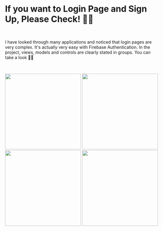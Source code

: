 # If you want to Login Page and Sign Up, Please Check! 👋🏻


<br> 

I have looked through many applications and noticed that login pages are very complex. It's actually very easy with Firebase Authentication. In the project, views, models and controls are clearly stated in groups. You can take a look 👋🏻


<br>


<p align="center">
    <img src="https://user-images.githubusercontent.com/88663603/160102612-bd29facd-f9ab-4019-81d0-88b202c21dd3.png" width="250"> 
    <img src="https://user-images.githubusercontent.com/88663603/160102610-42d10ca8-fc4b-4aad-961c-4f6134de3131.png" width="250"> 
    <img src="https://user-images.githubusercontent.com/88663603/160102603-8fb5c2ae-736f-42a8-a2b3-df39ca1b20f6.png" width="250"> 
    <img src="https://user-images.githubusercontent.com/88663603/160102539-2636af52-0cf2-44d7-a8d6-48ea0d6df51d.png" width="250"> 
</p>



